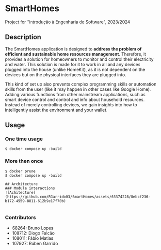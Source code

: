 # SmartHomes

Project for "Introdução à Engenharia de Software", 2023/2024

## Description

The SmartHomes application is designed to **address the problem of efficient and
sustainable home resources management**. Therefore, it provides a solution for homeowners
to monitor and control their electricity and water. This solution is made for it to work in all
and any devices plugged into the house (unlike HomeKit), as it is not dependent on the
devices but on the physical interfaces they are plugged into.

This kind of set up also prevents complex programming skills or automation skills from the
user (like it may happen in other cases like Google Home). Adding various functions from
other mainstream applications, such as smart device control and control and info about
household resources. Instead of merely controlling devices, we gain insights into how to
intelligently assist the environment and your wallet.

## Usage
### One time usage
```
$ docker compose up -build

```

### More then once
```
$ docker prune 
$ docker compose up -build

## Architecture
### Module interactions
![Achitecture](https://github.com/RGarrido03/SmartHomes/assets/63374228/8ebcf236-b172-4559-8811-612b9e17f70b)
 

```
### Contributors
- 68264: Bruno Lopes
- 108712: Diogo Falcão
- 108011: Fábio Matias
- 107927: Rúben Garrido

